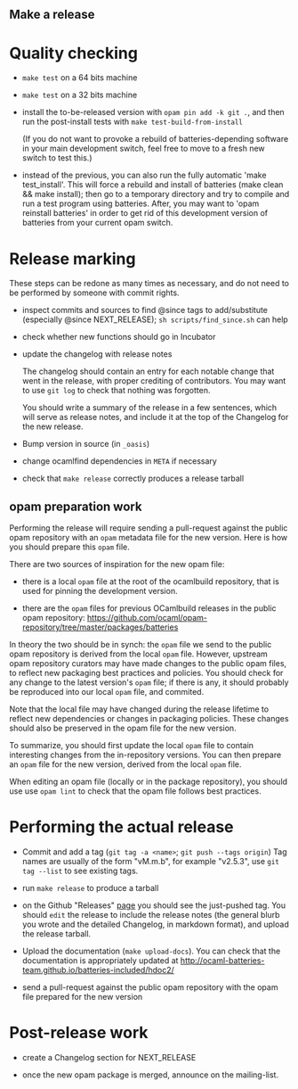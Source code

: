 Make a release
--------------

# Quality checking

- `make test` on a 64 bits machine
- `make test` on a 32 bits machine

- install the to-be-released version with `opam pin add -k git .`, and
  then run the post-install tests with `make test-build-from-install`

  (If you do not want to provoke a rebuild of batteries-depending
  software in your main development switch, feel free to move to
  a fresh new switch to test this.)

- instead of the previous, you can also run the fully automatic
  'make test_install'. This will force a rebuild and install
  of batteries (make clean && make install);
  then go to a temporary directory and try to compile and run
  a test program using batteries.
  After, you may want to 'opam reinstall batteries' in order to get rid
  of this development version of batteries from your current opam switch.

# Release marking

These steps can be redone as many times as necessary, and do not need
to be performed by someone with commit rights.

- inspect commits and sources to find @since tags to add/substitute
  (especially @since NEXT_RELEASE); `sh scripts/find_since.sh` can
  help

- check whether new functions should go in Incubator

- update the changelog with release notes

  The changelog should contain an entry for each notable change that
  went in the release, with proper crediting of contributors. You may
  want to use `git log` to check that nothing was forgotten.

  You should write a summary of the release in a few sentences, which
  will serve as release notes, and include it at the top of the
  Changelog for the new release.

- Bump version in source (in `_oasis`)

- change ocamlfind dependencies in `META` if necessary

- check that `make release` correctly produces a release tarball

## opam preparation work

Performing the release will require sending a pull-request against the
public opam repository with an `opam` metadata file for the new
version. Here is how you should prepare this `opam` file.

There are two sources of inspiration for the new opam file:

- there is a local `opam` file at the root of the ocamlbuild
  repository, that is used for pinning the development version.

- there are the `opam` files for previous OCamlbuild releases in the
  public opam repository:
  https://github.com/ocaml/opam-repository/tree/master/packages/batteries

In theory the two should be in synch: the `opam` file we send to the
public opam repository is derived from the local `opam` file. However,
upstream opam repository curators may have made changes to the public
opam files, to reflect new packaging best practices and policies. You
should check for any change to the latest version's `opam` file; if
there is any, it should probably be reproduced into our local `opam`
file, and commited.

Note that the local file may have changed during the release lifetime
to reflect new dependencies or changes in packaging policies. These
changes should also be preserved in the opam file for the new version.

To summarize, you should first update the local `opam` file to contain
interesting changes from the in-repository versions. You can then
prepare an `opam` file for the new version, derived from the local
`opam` file.

When editing an opam file (locally or in the package repository), you
should use use `opam lint` to check that the opam file follows best
practices.

# Performing the actual release

- Commit and add a tag (`git tag -a <name>`; `git push --tags origin`)
  Tag names are usually of the form "vM.m.b", for example "v2.5.3",
  use `git tag --list` to see existing tags.

- run `make release` to produce a tarball

- on the Github "Releases"
  [page](https://github.com/ocaml-batteries-team/batteries-included/releases)
  you should see the just-pushed tag. You should `edit` the release to
  include the release notes (the general blurb you wrote and the
  detailed Changelog, in markdown format), and upload the release
  tarball.

- Upload the documentation (`make upload-docs`). You can check that
  the documentation is appropriately updated at
  http://ocaml-batteries-team.github.io/batteries-included/hdoc2/

- send a pull-request against the public opam repository with the
  opam file prepared for the new version

# Post-release work

- create a Changelog section for NEXT_RELEASE

- once the new opam package is merged, announce on the mailing-list.
